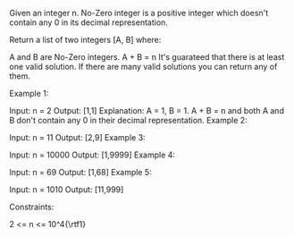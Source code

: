 Given an integer n. No-Zero integer is a positive integer which doesn't contain any 0 in its decimal representation.

Return a list of two integers [A, B] where:

A and B are No-Zero integers.
A + B = n
It's guarateed that there is at least one valid solution. If there are many valid solutions you can return any of them.

 

Example 1:

Input: n = 2
Output: [1,1]
Explanation: A = 1, B = 1. A + B = n and both A and B don't contain any 0 in their decimal representation.
Example 2:

Input: n = 11
Output: [2,9]
Example 3:

Input: n = 10000
Output: [1,9999]
Example 4:

Input: n = 69
Output: [1,68]
Example 5:

Input: n = 1010
Output: [11,999]
 

Constraints:

2 <= n <= 10^4{\rtf1}